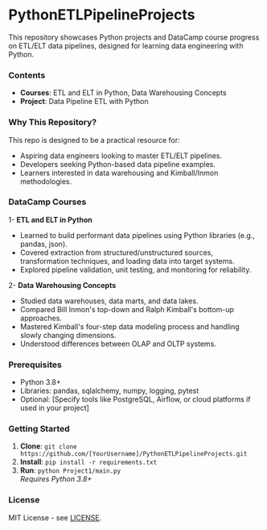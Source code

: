 # PythonETLPipelineProjects


This repository showcases Python projects and DataCamp course progress on ETL/ELT data pipelines, designed for learning data engineering with Python.

### Contents
- **Courses**: ETL and ELT in Python, Data Warehousing Concepts  
- **Project**: Data Pipeline ETL with Python


### Why This Repository?
This repo is designed to be a practical resource for:
- Aspiring data engineers looking to master ETL/ELT pipelines.
- Developers seeking Python-based data pipeline examples.
- Learners interested in data warehousing and Kimball/Inmon methodologies.


### DataCamp Courses

1- **ETL and ELT in Python**
- Learned to build performant data pipelines using Python libraries (e.g., pandas, json).
- Covered extraction from structured/unstructured sources, transformation techniques, and loading data into target systems.
- Explored pipeline validation, unit testing, and monitoring for reliability.


2- **Data Warehousing Concepts**
- Studied data warehouses, data marts, and data lakes.
- Compared Bill Inmon's top-down and Ralph Kimball's bottom-up approaches.
- Mastered Kimball's four-step data modeling process and handling slowly changing dimensions.
- Understood differences between OLAP and OLTP systems.



### Prerequisites 
- Python 3.8+
- Libraries: pandas, sqlalchemy, numpy, logging, pytest
- Optional: [Specify tools like PostgreSQL, Airflow, or cloud platforms if used in your project]



### Getting Started
1. **Clone**: `git clone https://github.com/[YourUsername]/PythonETLPipelineProjects.git`  
2. **Install**: `pip install -r requirements.txt`  
3. **Run**: `python Project1/main.py`  
*Requires Python 3.8+*



### License
MIT License - see [LICENSE](LICENSE).
